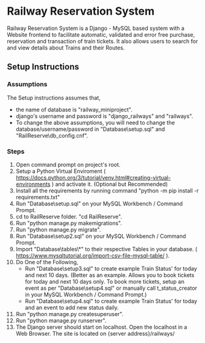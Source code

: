 # Railway Reservation System

Railway Reservation System is a Django - MySQL based system with a Website frontend to facilitate automatic, validated and error free purchase, reservation and transaction of train tickets. It also allows users to search for and view details about Trains and their Routes.

## Setup Instructions

### Assumptions
The Setup instructions assumes that,
- the name of database is "railway_miniproject".
- django's username and password is "django_railways" and "railways".
- To change the above assumptions, you will need to change the database/username/password in "Database\setup.sql" and "RailReserve\db_config.cnf".

### Steps
1. Open command prompt on project's root.
2. Setup a Python Virtual Enviroment ( https://docs.python.org/3/tutorial/venv.html#creating-virtual-environments ) and activate it. (Optional but Recommended)
3. Install all the requirements by running command "python -m pip install -r requirements.txt"
4. Run "Database\setup.sql" on your MySQL Workbench / Command Prompt.
5. cd to RailReserve folder. "cd RailReserve".
6. Run "python manage.py makemigrations".
7. Run "python manage.py migrate".
8. Run "Database\setup2.sql" on your MySQL Workbench / Command Prompt.
9. Import "Database\tables\\*" to their respective Tables in your database. ( https://www.mysqltutorial.org/import-csv-file-mysql-table/ ).
10. Do One of the Following,
    - Run "Database\setup3.sql" to create example Train Status' for today and next 10 days. (Better as an example. Allows you to book tickets for today and next 10 days only. To book more tickets, setup an event as per "Database\setup4.sql" or manually call t_status_creator in your MySQL Workbench / Command Prompt.)
    - Run "Database\setup4.sql" to create example Train Status' for today and an event to add new status daily.
11. Run "python manage.py createsuperuser".
12. Run "python manage.py runserver".
13. The Django server should start on localhost. Open the localhost in a Web Browser. The site is located on {server address}/railways/